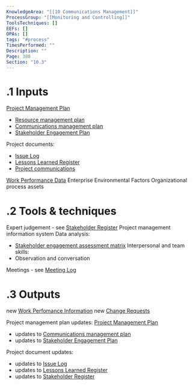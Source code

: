 ```yaml
---
KnowledgeArea: "[[10 Communications Management]]"
ProcessGroup: "[[Monitoring and Controlling]]"
ToolsTechniques: []
EEFs: []
OPAs: []
tags: "#process"
TimesPerformed: ""
Description: ""
Page: 388
Section: "10.3"
---
```

# .1 Inputs

[Project Management Plan](Project%20Management%20Plan.md)
* [Resource management plan](Resource%20management%20plan.md)
* [Communications management plan](Communications%20management%20plan.md)
* [Stakeholder Engagement Plan](Stakeholder%20Engagement%20Plan.md)

Project documents:
* [Issue Log](Issue%20Log.md)
* [Lessons Learned Register](Lessons%20Learned%20Register.md)
* [Project communications](Project%20communications.md)

[Work Performance Data](Work%20Performance%20Data.md)
Enterprise Environmental Factors
Organizational process assets

# .2 Tools & techniques
Expert judgement - see [Stakeholder Register](Stakeholder%20Register.md)
Project management information system
Data analysis:
* [Stakeholder engagement assessment matrix](Stakeholder%20engagement%20assessment%20matrix.md)
Interpersonal and team skills:
* Observation and conversation

Meetings - see [Meeting Log](Meeting%20Log.md)

# .3 Outputs
new [Work Perfomance Information](Work%20Perfomance%20Information.md)
new [Change Requests](Change%20Requests.md)

Project management plan updates: [Project Management Plan](Project%20Management%20Plan.md)
* updates to [Communications management plan](Communications%20management%20plan.md)
* updates to [Stakeholder Engagement Plan](Stakeholder%20Engagement%20Plan.md)

Project document updates:
* updates to [Issue Log](Issue%20Log.md)
* updates to [Lessons Learned Register](Lessons%20Learned%20Register.md)
* updates to [Stakeholder Register](Stakeholder%20Register.md)


